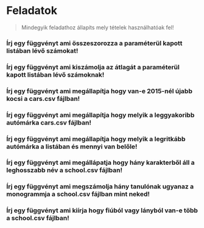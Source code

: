 # Feladatok

> Mindegyik feladathoz állapíts mely tételek használhatóak fel!

### Írj egy függvényt ami összeszorozza a paraméterül kapott listában lévő számokat!

### Írj egy függvényt ami kiszámolja az átlagát a paraméterül kapott listában lévő számoknak!

### Írj egy függvényt ami megállapítja hogy van-e 2015-nél újabb kocsi a cars.csv fájlban!

### Írj egy függvényt ami megállapítja hogy melyik a leggyakoribb autómárka cars.csv fájlban!

### Írj egy függvényt ami megállapítja hogy melyik a legritkább autómárka a listában és mennyi van belőle!

### Írj egy függvényt ami megállápatja hogy hány karakterből áll a leghosszabb név a school.csv fájlban!

### Írj egy függvényt ami megszámolja hány tanulónak ugyanaz a monogrammja a school.csv fájlban mint neked!

### Írj egy függvényt ami kiírja hogy fiúból vagy lányból van-e több a school.csv fájlban!
